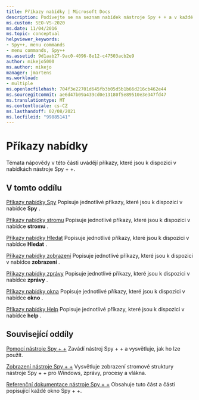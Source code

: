 ```yaml
---
title: Příkazy nabídky | Microsoft Docs
description: Podívejte se na seznam nabídek nástroje Spy + + a v každé z nich odkaz na Další informace.
ms.custom: SEO-VS-2020
ms.date: 11/04/2016
ms.topic: conceptual
helpviewer_keywords:
- Spy++, menu commands
- menu commands, Spy++
ms.assetid: 9d1aab27-9ac0-4096-8e12-c47503acb2e9
author: mikejo5000
ms.author: mikejo
manager: jmartens
ms.workload:
- multiple
ms.openlocfilehash: 704f3e22701d645fb3b05d5b1b66d216cb462e44
ms.sourcegitcommit: ae6d47b09a439cd0e13180f5e89510e3e347fd47
ms.translationtype: MT
ms.contentlocale: cs-CZ
ms.lasthandoff: 02/08/2021
ms.locfileid: "99885141"
---
```

# <a name="menu-commands"></a>Příkazy nabídky
Témata nápovědy v této části uvádějí příkazy, které jsou k dispozici v nabídkách nástroje Spy + +.

## <a name="in-this-section"></a>V tomto oddílu
 [Příkazy nabídky Spy](../debugger/spy-menu-commands.md) Popisuje jednotlivé příkazy, které jsou k dispozici v nabídce **Spy** .

 [Příkazy nabídky stromu](../debugger/tree-menu-commands.md) Popisuje jednotlivé příkazy, které jsou k dispozici v nabídce **stromu** .

 [Příkazy nabídky Hledat](../debugger/search-menu-commands.md) Popisuje jednotlivé příkazy, které jsou k dispozici v nabídce **Hledat** .

 [Příkazy nabídky zobrazení](../debugger/view-menu-commands.md) Popisuje jednotlivé příkazy, které jsou k dispozici v nabídce **zobrazení** .

 [Příkazy nabídky zprávy](../debugger/messages-menu-commands.md) Popisuje jednotlivé příkazy, které jsou k dispozici v nabídce **zprávy** .

 [Příkazy nabídky okna](../debugger/window-menu-commands.md) Popisuje jednotlivé příkazy, které jsou k dispozici v nabídce **okno** .

 [Příkazy nabídky Help](../debugger/help-menu-commands.md) Popisuje jednotlivé příkazy, které jsou k dispozici v nabídce **help** .

## <a name="related-sections"></a>Související oddíly
 [Pomocí nástroje Spy + +](../debugger/using-spy-increment.md) Zavádí nástroj Spy + + a vysvětluje, jak ho lze použít.

 [Zobrazení nástroje Spy + +](../debugger/spy-increment-views.md) Vysvětluje zobrazení stromové struktury nástroje Spy + + pro Windows, zprávy, procesy a vlákna.

 [Referenční dokumentace nástroje Spy + +](../debugger/spy-increment-reference.md) Obsahuje tuto část a části popisující každé okno Spy + +.